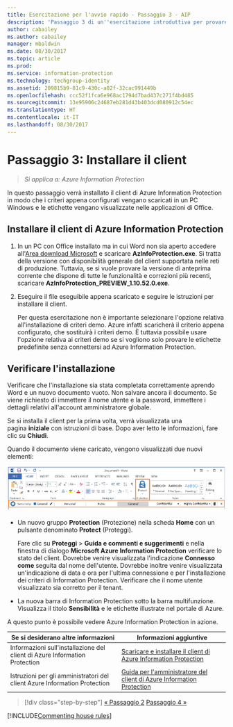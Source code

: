 ```yaml
---
title: Esercitazione per l'avvio rapido - Passaggio 3 - AIP
description: 'Passaggio 3 di un''esercitazione introduttiva per provare rapidamente a usare Azure Information Protection: installare il client.'
author: cabailey
ms.author: cabailey
manager: mbaldwin
ms.date: 08/30/2017
ms.topic: article
ms.prod: 
ms.service: information-protection
ms.technology: techgroup-identity
ms.assetid: 209815b9-81c9-430c-a82f-32cac991449b
ms.openlocfilehash: ccc52f1fca6e968ac1794d7bad437c271f4bd485
ms.sourcegitcommit: 13e95906c24687eb281d43b403dcd080912c54ec
ms.translationtype: HT
ms.contentlocale: it-IT
ms.lasthandoff: 08/30/2017
---
```

# <a name="step-3-install-the-client"></a>Passaggio 3: Installare il client

>*Si applica a: Azure Information Protection*

In questo passaggio verrà installato il client di Azure Information Protection in modo che i criteri appena configurati vengano scaricati in un PC Windows e le etichette vengano visualizzate nelle applicazioni di Office.


## <a name="install-the-azure-information-protection-client"></a>Installare il client di Azure Information Protection

1. In un PC con Office installato ma in cui Word non sia aperto accedere all'[Area download Microsoft](https://www.microsoft.com/en-us/download/details.aspx?id=53018) e scaricare **AzInfoProtection.exe**. Si tratta della versione con disponibilità generale del client supportata nelle reti di produzione. Tuttavia, se si vuole provare la versione di anteprima corrente che dispone di tutte le funzionalità e correzioni più recenti, scaricare **AzInfoProtection_PREVIEW_1.10.52.0.exe**.
    
2. Eseguire il file eseguibile appena scaricato e seguire le istruzioni per installare il client.
    
    Per questa esercitazione non è importante selezionare l'opzione relativa all'installazione di criteri demo. Azure infatti scaricherà il criterio appena configurato, che sostituirà i criteri demo. È tuttavia possibile usare l'opzione relativa ai criteri demo se si vogliono solo provare le etichette predefinite senza connettersi ad Azure Information Protection. 

## <a name="verify-the-installation"></a>Verificare l'installazione

Verificare che l'installazione sia stata completata correttamente aprendo Word e un nuovo documento vuoto. Non salvare ancora il documento. Se viene richiesto di immettere il nome utente e la password, immettere i dettagli relativi all'account amministratore globale. 

Se si installa il client per la prima volta, verrà visualizzata una pagina **iniziale** con istruzioni di base. Dopo aver letto le informazioni, fare clic su **Chiudi**.

Quando il documento viene caricato, vengono visualizzati due nuovi elementi:

![Esercitazione introduttiva di Azure Information Protection, passaggio 3: Client installato](../media/word2016-calloutsv2.png)

- Un nuovo gruppo **Protection** (Protezione) nella scheda **Home** con un pulsante denominato **Protect** (Proteggi).
    
    Fare clic su **Proteggi** > **Guida e commenti e suggerimenti** e nella finestra di dialogo **Microsoft Azure Information Protection** verificare lo stato del client. Dovrebbe venire visualizzata l'indicazione **Connesso come** seguita dal nome dell'utente. Dovrebbe inoltre venire visualizzata un'indicazione di data e ora per l'ultima connessione e per l'installazione dei criteri di Information Protection. Verificare che il nome utente visualizzato sia corretto per il tenant.

- La nuova barra di Information Protection sotto la barra multifunzione. Visualizza il titolo **Sensibilità** e le etichette illustrate nel portale di Azure. 

A questo punto è possibile vedere Azure Information Protection in azione.

|Se si desiderano altre informazioni|Informazioni aggiuntive|
|--------------------------------|--------------------------|
|Informazioni sull'installazione del client di Azure Information Protection|[Scaricare e installare il client di Azure Information Protection](../rms-client/install-client-app.md)|
|Istruzioni per gli amministratori del client Azure Information Protection|[Guida per l'amministratore del client di Azure Information Protection](../rms-client/client-admin-guide.md)|


>[!div class="step-by-step"]
[&#171; Passaggio 2](infoprotect-tutorial-step2.md)
[Passaggio 4 &#187;](infoprotect-tutorial-step4.md)

[!INCLUDE[Commenting house rules](../includes/houserules.md)]